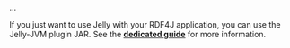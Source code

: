 ...

If you just want to use Jelly with your RDF4J application, you can use the Jelly-JVM plugin JAR. See the **[dedicated guide](../getting-started-plugins.md#eclipse-rdf4j)** for more information.


